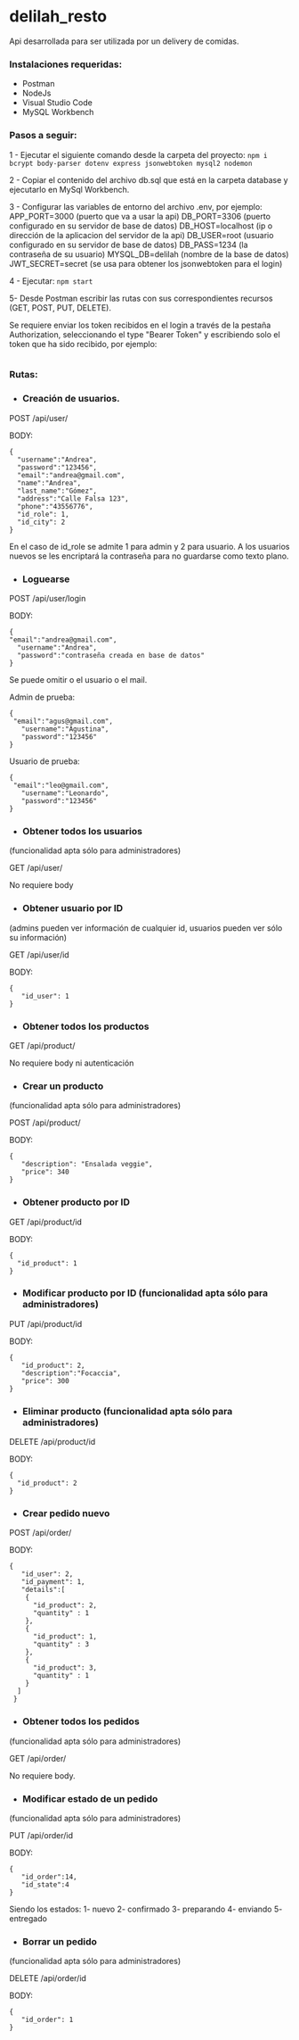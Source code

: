 # delilah_resto
Api desarrollada para ser utilizada por un delivery de comidas.

### Instalaciones requeridas:
- Postman
- NodeJs
- Visual Studio Code 
- MySQL Workbench

### Pasos a seguir:

1 - Ejecutar el siguiente comando desde la carpeta del proyecto:
   ```npm i bcrypt body-parser dotenv express jsonwebtoken mysql2 nodemon```

2 - Copiar el contenido del archivo db.sql que está en la carpeta database y ejecutarlo en MySql Workbench.

3 - Configurar las variables de entorno del archivo .env, por ejemplo:
    APP_PORT=3000     (puerto que va a usar la api)
    DB_PORT=3306      (puerto configurado en su servidor de base de datos)
    DB_HOST=localhost (ip o dirección de la aplicacion del servidor de la api)
    DB_USER=root      (usuario configurado en su servidor de base de datos)
    DB_PASS=1234      (la contraseña de su usuario)
    MYSQL_DB=delilah  (nombre de la base de datos)
    JWT_SECRET=secret (se usa para obtener los jsonwebtoken para el login)

4 - Ejecutar:
    ```npm start```

5- Desde Postman escribir las rutas con sus correspondientes recursos (GET, POST, PUT, DELETE). 

Se requiere enviar los token recibidos en el login a través de la pestaña 
Authorization, seleccionando el type "Bearer Token" y escribiendo solo el token que ha sido recibido,
por ejemplo:
```         eyJhbGciOiJIUzI1NiIsInR5cCI6IkpXVCJ9.eyJyZXN1bHQiOnsiaWRfdXNlciI6MiwidXNlcm5hbWUiOiJMZW9uYXJkbyIsInRva2VuIjpudWxsLCJlbWFpbCI6Imxlb0BnbWFpbC5jb20iLCJuYW1lIjoiTGVvbmFyZG8iLCJsYXN0X25hbWUiOiJUdWxpYW4iLCJhZGRyZXNzIjoiQ29sw7NuIDQ1NiIsInBob25lIjoiMTE1NDM1NDM2NSIsImlkX3JvbGUiOjIsImlkX2NpdHkiOjN9LCJpYXQiOjE1OTc5NTYzMjcsImV4cCI6MTU5Nzk1OTkyN30.dBKdaEH25tCvrwgRlCbv00vU4nRIO6leYt3ZV5QN-H4
```

### Rutas:
  
  - ###  Creación de usuarios.
  
  POST /api/user/
  
  BODY:
  ```
  {
	"username":"Andrea",
	"password":"123456",
	"email":"andrea@gmail.com",
	"name":"Andrea",
	"last_name":"Gómez",
	"address":"Calle Falsa 123",
	"phone":"43556776",
	"id_role": 1,
	"id_city": 2
  }
  ```
  En el caso de id_role se admite 1 para admin y 2 para usuario.
  A los usuarios nuevos se les encriptará la contraseña para no guardarse como texto plano.
  
  - ### Loguearse
  
  POST /api/user/login
  
  BODY:
  ```
  {
  "email":"andrea@gmail.com",
	"username":"Andrea",
	"password":"contraseña creada en base de datos"
  }
  ```
  Se puede omitir o el usuario o el mail.
  
  Admin de prueba:
  ```
  {
   "email":"agus@gmail.com",
	 "username":"Agustina",
	 "password":"123456"
  }
  ```
  Usuario de prueba:
  ```
  {
   "email":"leo@gmail.com",
	 "username":"Leonardo",
	 "password":"123456"
  }
  ```
  - ### Obtener todos los usuarios 
  (funcionalidad apta sólo para administradores)
  
  GET /api/user/
  
  No requiere body
  
  - ### Obtener usuario por ID 
  (admins pueden ver información de cualquier id, usuarios pueden ver sólo su información)
  
  GET /api/user/id
  
  BODY:
  ```
  {
	 "id_user": 1
  }
  ```
  
  - ### Obtener todos los productos 
  
  GET /api/product/
  
  No requiere body ni autenticación
  
  - ### Crear un producto 
  (funcionalidad apta sólo para administradores)
  
  POST /api/product/
  
  BODY:
  ```
  {
	 "description": "Ensalada veggie",
	 "price": 340
  }
  ```
  - ### Obtener producto por ID 
  
  GET /api/product/id
  
  BODY:
  ```
  {
    "id_product": 1 
  }
  ```
  - ### Modificar producto por ID (funcionalidad apta sólo para administradores)
  
  PUT /api/product/id
  
  BODY:
  ```
  {
	 "id_product": 2,
	 "description":"Focaccia",
	 "price": 300
  }
  ```
  - ### Eliminar producto (funcionalidad apta sólo para administradores)
  
  DELETE /api/product/id
  
  BODY:
  ```
  {
    "id_product": 2
  }
  ```
  - ### Crear pedido nuevo 
  
  POST /api/order/
  
  BODY:
  ```
  {
	 "id_user": 2,
	 "id_payment": 1,
	 "details":[
      {
        "id_product": 2,
        "quantity" : 1
      },
      {
        "id_product": 1,
        "quantity" : 3
      },
      {
        "id_product": 3,
        "quantity" : 1
      }
    ]
   }
   ```
   - ### Obtener todos los pedidos 
   (funcionalidad apta sólo para administradores)
   
   GET /api/order/
   
   No requiere body.
   
   - ### Modificar estado de un pedido 
   (funcionalidad apta sólo para administradores)
   
   PUT /api/order/id
   
   BODY:
   ```
   {
	  "id_order":14,
	  "id_state":4
   }
   ```
   Siendo los estados:
   1- nuevo
   2- confirmado
   3- preparando
   4- enviando
   5- entregado

   - ### Borrar un pedido
   (funcionalidad apta sólo para administradores)

   DELETE /api/order/id

   BODY:
   ```
   {
	  "id_order": 1
   }
   ```


 
  
  
  
